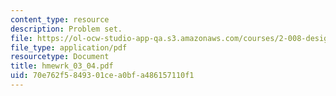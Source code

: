 ```yaml
---
content_type: resource
description: Problem set.
file: https://ol-ocw-studio-app-qa.s3.amazonaws.com/courses/2-008-design-and-manufacturing-ii-spring-2004/70e762f5849301cea0bfa486157110f1_hmewrk_03_04.pdf
file_type: application/pdf
resourcetype: Document
title: hmewrk_03_04.pdf
uid: 70e762f5-8493-01ce-a0bf-a486157110f1
---
```

